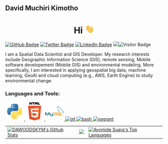 ## David Muchiri Kimotho
<h1 align="center">Hi <img src="https://github.com/DAWOODSKYM/DAWOODSKYM/blob/main/wave.gif" width="30px"></h1>

[![GitHub Badge](https://img.shields.io/github/followers/DAWOODSKYM?style=social)](https://github.com/DAWOODSKYM?tab=followers)
[![Twitter Badge](https://img.shields.io/twitter/follow/kimdave308?style=social)](https://twitter.com/kimdave308)
[![LinkedIn Badge](https://img.shields.io/badge/My-LinkedIn-blue)](https://www.linkedin.com/in/david-kimotho-974b64174)
<img src="https://media.giphy.com/media/WUlplcMpOCEmTGBtBW/giphy.gif" width="30"><img>![Visitor Badge](https://visitor-badge.laobi.icu/badge?page_id=DAWOODSKYM.DAWOODSKYM)

I am a Spatial Data Scientist and GIS Developer. My research interests include Geographic Information Science (GIS), remote sensing, Mobile software developement (Mobile GIS) and environmental modeling. More specifically, I am interested in applying geospatial big data, machine learning, GeoAI and cloud computing (e.g., AWS, Earth Engine) to study environmental change.
<td>
    </p>
      <h3 align="left">Languages and Tools:</h3>
      <p align="left"> 
      <a href="https://www.python.org" target="_blank" rel="noreferrer"> <img src="https://raw.githubusercontent.com/devicons/devicon/master/icons/python/python-original.svg"alt="python" width="60" height="60"/> </a> 
            <a href="https://www.w3.org/html/" target="_blank" rel="noreferrer"> <img src="https://raw.githubusercontent.com/devicons/devicon/master/icons/html5/html5-original-wordmark.svg" alt="html5" width="60" height="60"/> </a> 
          <a src="https://raw.githubusercontent.com/devicons/devicon/master/icons/javascript/javascript-original.svg" alt="javascript" width="60" height="60"/> </a> 
          <a href="https://www.mysql.com/" target="_blank" rel="noreferrer"> <img src="https://raw.githubusercontent.com/devicons/devicon/master/icons/mysql/mysql-original-wordmark.svg" alt="mysql" width="60" height="60"/> </a> 
          <a href="https://git-scm.com/" target="_blank" rel="noreferrer"> <img src="https://www.vectorlogo.zone/logos/git-scm/git-scm-icon.svg" alt="git" width="60" height="60"/> </a>
          <a href="https://www.gnu.org/software/bash/" target="_blank" rel="noreferrer"> <img src="https://www.vectorlogo.zone/logos/gnu_bash/gnu_bash-icon.svg" alt="bash" width="60" height="60"/> </a>  
          <a href="https://www.vagrantup.com/" target="_blank" rel="noreferrer"> <img src="https://www.vectorlogo.zone/logos/vagrantup/vagrantup-icon.svg" alt="vagrant" width="60" height="60"/> </a> 
      </p>  
</td>
<table>
  <tr>
    <td>
       <a href="https://github.com/DAWOODSKYM"><img alt="DAWOODSKYM's Github Stats" src="https://github-readme-stats.vercel.app/api?username=DAWOODSKYM&show_icons=true&count_private=true&theme=react&hide_border=true&bg_color=1d2a3a" /></a>
    </td>
    <td>
       <a href="http://www.github.com/DAWOODSKYM"><img src="https://github-readme-streak-stats.herokuapp.com/?user=DAWOODSKYM&stroke=ffffff&background=1d2a3a&ring=5BCDEC&fire=5BCDEC&currStreakNum=ffffff&currStreakLabel=5BCDEC&sideNums=ffffff&sideLabels=ffffff&dates=ffffff&hide_border=true" /></a>
    </td>
    <td>
      <a href="https://github.com/DAWOODSKYM"><img alt="Ayomide Suara's Top Languages" src="https://github-readme-stats.vercel.app/api/top-langs/?username=Aysuarex&langs_count=6&count_private=true&layout=compact&theme=react&hide_border=true&bg_color=1d2a3a"/></a>
    </td>
  </tr>
</table>
